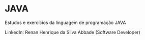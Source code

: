 # JAVA
Estudos e exercícios da linguagem de programação JAVA

LinkedIn: Renan Henrique da Silva Abbade (Software Developer)
